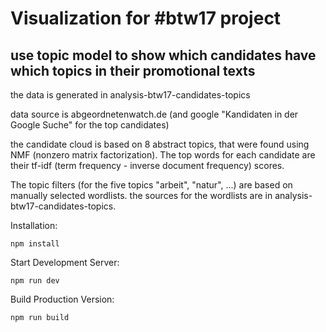 # Visualization for #btw17 project

## use topic model to show which candidates have which topics in their promotional texts

the data is generated in analysis-btw17-candidates-topics

data source is abgeordnetenwatch.de (and google "Kandidaten in der Google Suche" for the top candidates)

the candidate cloud is based on 8 abstract topics, that were found using NMF (nonzero matrix factorization). The top words for each candidate are their tf-idf (term frequency - inverse document frequency) scores.

The topic filters (for the five topics "arbeit", "natur", ...) are based on manually selected wordlists. the sources for the wordlists are in analysis-btw17-candidates-topics.

Installation:

```
npm install
```

Start Development Server:

```
npm run dev
```

Build Production Version:

```
npm run build
```

